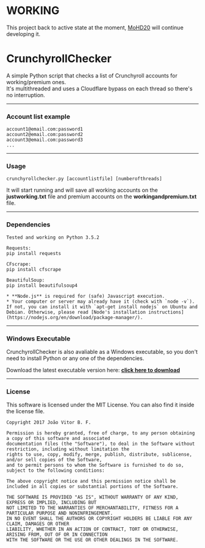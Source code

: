 # WORKING

This project back to  active state at the moment, [MoHD20][1] will continue developing it.

# **CrunchyrollChecker**
A simple Python script that checks a list of Crunchyroll accounts for working/premium ones.  
It's multithreaded and uses a Cloudflare bypass on each thread so there's no interruption.

---
### **Account list example**

	account1@email.com:password1
	account2@email.com:password2
	account3@email.com:password3
	...
	
---
### **Usage**
	crunchyrollchecker.py [accountlistfile] [numberofthreads]

It will start running and will save all working accounts on the **justworking.txt** file and premium accounts on the **workingandpremium.txt** file.

---
### **Dependencies**
	Tested and working on Python 3.5.2
	
	Requests:
	pip install requests
	
	CFscrape:
	pip install cfscrape
	
	BeautifulSoup:
	pip install beautifulsoup4

	* **Node.js** is required for (safe) Javascript execution.
    * Your computer or server may already have it (check with `node -v`). If not, you can install it with `apt-get install nodejs` on Ubuntu and Debian. Otherwise, please read [Node's installation instructions](https://nodejs.org/en/download/package-manager/).

---
### **Windows Executable**
CrunchyrollChecker is also avaliable as a Windows executable, so you don't need to install Python or any one of the dependencies.

Download the latest executable version here: **[click here to download](https://github.com/joaovitorbf/crunchyrollchecker/releases)**

---
### **License**
This software is licensed under the MIT License.
You can also find it inside the license file.

    Copyright 2017 João Vitor B. F.

	Permission is hereby granted, free of charge, to any person obtaining a copy of this software and associated 
	documentation files (the "Software"), to deal in the Software without restriction, including without limitation the 
	rights to use, copy, modify, merge, publish, distribute, sublicense, and/or sell copies of the Software, 
	and to permit persons to whom the Software is furnished to do so, subject to the following conditions:
	
	The above copyright notice and this permission notice shall be included in all copies or substantial portions of the Software.
	
	THE SOFTWARE IS PROVIDED "AS IS", WITHOUT WARRANTY OF ANY KIND, EXPRESS OR IMPLIED, INCLUDING BUT 
	NOT LIMITED TO THE WARRANTIES OF MERCHANTABILITY, FITNESS FOR A PARTICULAR PURPOSE AND NONINFRINGEMENT. 
	IN NO EVENT SHALL THE AUTHORS OR COPYRIGHT HOLDERS BE LIABLE FOR ANY CLAIM, DAMAGES OR OTHER 
	LIABILITY, WHETHER IN AN ACTION OF CONTRACT, TORT OR OTHERWISE, ARISING FROM, OUT OF OR IN CONNECTION 
	WITH THE SOFTWARE OR THE USE OR OTHER DEALINGS IN THE SOFTWARE.

[1]: https://github.com/MoHD20